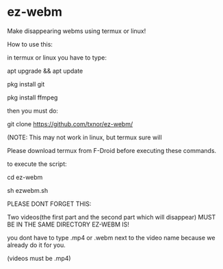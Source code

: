 # ez-webm
Make disappearing webms using termux or linux!

How to use this:

in termux or linux you have to type:

apt upgrade && apt update

pkg install git

pkg install ffmpeg

then you must do:

git clone https://github.com/txnor/ez-webm/

(NOTE: This may not work in linux, but termux sure will

Please download termux from F-Droid before executing these commands.

to execute the script:

cd ez-webm

sh ezwebm.sh

PLEASE DONT FORGET THIS:

Two videos(the first part and the second part which will disappear)
MUST BE IN THE SAME DIRECTORY EZ-WEBM IS!

you dont have to type .mp4 or .webm next to the video name because we already do it for you.

(videos must be .mp4)



